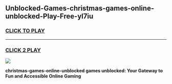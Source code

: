 
## Unblocked-Games-christmas-games-online-unblocked-Play-Free-yl7iu
<h3>
<a href="https://premium76.site?title=christmas-games-online-unblocked&ref=23A">CLICK TO PLAY</a></h3>
<hr>

<h3>
<a href="https://premium76.site?title=christmas-games-online-unblocked&ref=23A">CLICK 2 PLAY</a>
  
</h3>

<a href="https://premium76.site?title=christmas-games-online-unblocked&ref=23A"><img src="https://clearcache.store/games.png"></a>


**christmas-games-online-unblocked games unblocked: Your Gateway to Fun and Accessible Online Gaming**
